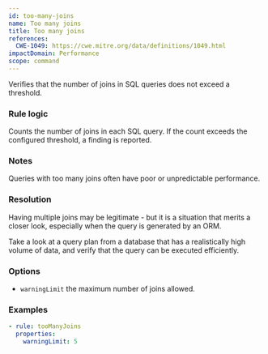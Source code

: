 ```yaml
---
id: too-many-joins
name: Too many joins
title: Too many joins
references:
  CWE-1049: https://cwe.mitre.org/data/definitions/1049.html
impactDomain: Performance
scope: command
---
```


Verifies that the number of joins in SQL queries does not exceed a threshold.

### Rule logic

Counts the number of joins in each SQL query. If the count exceeds the configured threshold, a
finding is reported.

### Notes

Queries with too many joins often have poor or unpredictable performance.

### Resolution

Having multiple joins may be legitimate - but it is a situation that merits a closer look,
especially when the query is generated by an ORM.

Take a look at a query plan from a database that has a realistically high volume of data, and verify
that the query can be executed efficiently.

### Options

- `warningLimit` the maximum number of joins allowed.

### Examples

```yaml
- rule: tooManyJoins
  properties:
    warningLimit: 5
```
